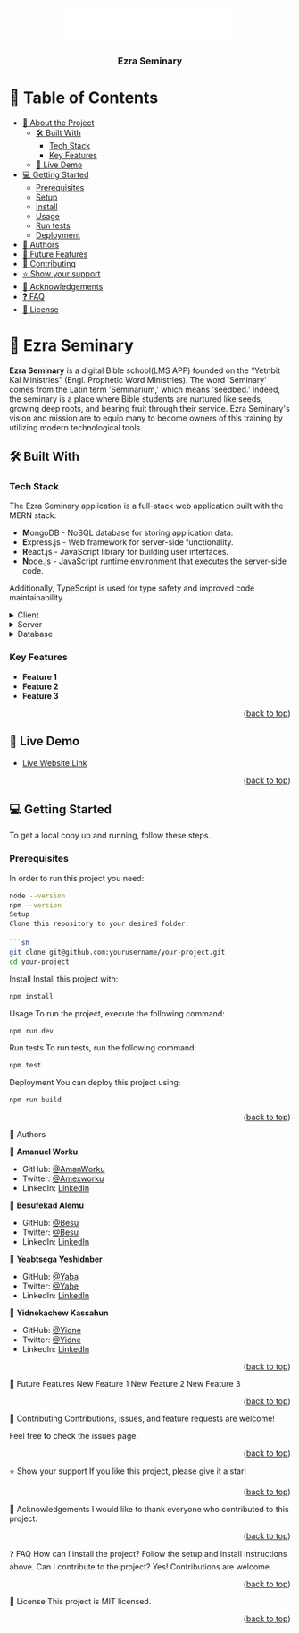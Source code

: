 <a name="readme-top"></a>

<div align="center">
  <img src="src/assets/MainLogo.png" alt="Ezra Seminary Logo" width="300" height="auto" />
  <br/>
  <h3><b>Ezra Seminary</b></h3>
</div>

# 📗 Table of Contents

- [📖 About the Project](#about-project)
  - [🛠 Built With](#built-with)
    - [Tech Stack](#tech-stack)
    - [Key Features](#key-features)
  - [🚀 Live Demo](#live-demo)
- [💻 Getting Started](#getting-started)
  - [Prerequisites](#prerequisites)
  - [Setup](#setup)
  - [Install](#install)
  - [Usage](#usage)
  - [Run tests](#run-tests)
  - [Deployment](#deployment)
- [👥 Authors](#authors)
- [🔭 Future Features](#future-features)
- [🤝 Contributing](#contributing)
- [⭐️ Show your support](#support)
- [🙏 Acknowledgements](#acknowledgements)
- [❓ FAQ](#faq)
- [📝 License](#license)

# 📖 Ezra Seminary <a name="about-project"></a>

**Ezra Seminary** is a digital Bible school(LMS APP) founded on the “Yetnbit Kal Ministries” (Engl. Prophetic Word Ministries). The word 'Seminary' comes from the Latin term 'Seminarium,' which means 'seedbed.' Indeed, the seminary is a place where Bible students are nurtured like seeds, growing deep roots, and bearing fruit through their service. Ezra Seminary's vision and mission are to equip many to become owners of this training by utilizing modern technological tools.

## 🛠 Built With <a name="built-with"></a>


### Tech Stack <a name="tech-stack"></a>

The Ezra Seminary application is a full-stack web application built with the MERN stack:

* **M**ongoDB - NoSQL database for storing application data.
* **E**xpress.js - Web framework for server-side functionality.
* **R**eact.js - JavaScript library for building user interfaces.
* **N**ode.js - JavaScript runtime environment that executes the server-side code.

Additionally, TypeScript is used for type safety and improved code maintainability.


<details>
  <summary>Client</summary>
  <ul>
    <li><a href="https://reactjs.org/">React.js</a></li>
  </ul>
</details>

<details>
  <summary>Server</summary>
  <ul>
    <li><a href="https://expressjs.com/">Express.js</a></li>
  </ul>
</details>

<details>
  <summary>Database</summary>
  <ul>
    <li><a href="https://www.postgresql.org/">PostgreSQL</a></li>
  </ul>
</details>

### Key Features <a name="key-features"></a>

- **Feature 1**
- **Feature 2**
- **Feature 3**

<p align="right">(<a href="#readme-top">back to top</a>)</p>

## 🚀 Live Demo <a name="live-demo"></a>

- [Live Website Link](https://ezraseminary.org/)

<p align="right">(<a href="#readme-top">back to top</a>)</p>

## 💻 Getting Started <a name="getting-started"></a>

To get a local copy up and running, follow these steps.

### Prerequisites

In order to run this project you need:

````sh
node --version
npm --version
Setup
Clone this repository to your desired folder:

```sh
git clone git@github.com:yourusername/your-project.git
cd your-project
````

Install
Install this project with:

```sh
npm install
```

Usage
To run the project, execute the following command:

```sh
npm run dev
```

Run tests
To run tests, run the following command:

```sh
npm test
```

Deployment
You can deploy this project using:

```sh
npm run build
```

<p align="right">(<a href="#readme-top">back to top</a>)</p>

👥 Authors <a name="authors"></a>

👤 **Amanuel Worku**

- GitHub: [@AmanWorku](https://github.com/AmanWorku)
- Twitter: [@Amexworku](https://twitter.com/Amexworku)
- LinkedIn: [LinkedIn](https://www.linkedin.com/in/amanuel-worku-844903213/)

👤 **Besufekad Alemu**

- GitHub: [@Besu](https://github.com/Besufekad-HAZ)
- Twitter: [@Besu](https://x.com/BesufekadAlemu7)
- LinkedIn: [LinkedIn](https://www.linkedin.com/in/besufekadalemu)

👤 **Yeabtsega Yeshidnber**

- GitHub: [@Yaba](https://github.com/yeabtsega45)
- Twitter: [@Yabe](https://twitter.com)
- LinkedIn: [LinkedIn](https://www.linkedin.com/in/yabtsega-yeshidnber-7a9618257)

👤 **Yidnekachew Kassahun**

- GitHub: [@Yidne](https://github.com/Yidnekachew-cmd)
- Twitter: [@Yidne](https://twitter.com)
- LinkedIn: [LinkedIn](https://www.linkedin.com/in/yidnekachew-kassahun/)

<p align="right">(<a href="#readme-top">back to top</a>)</p>

🔭 Future Features <a name="future-features"></a>
New Feature 1
New Feature 2
New Feature 3

<p align="right">(<a href="#readme-top">back to top</a>)</p>

🤝 Contributing <a name="contributing"></a>
Contributions, issues, and feature requests are welcome!

Feel free to check the issues page.

<p align="right">(<a href="#readme-top">back to top</a>)</p>

⭐️ Show your support <a name="support"></a>
If you like this project, please give it a star!

<p align="right">(<a href="#readme-top">back to top</a>)</p>

🙏 Acknowledgements <a name="acknowledgements"></a>
I would like to thank everyone who contributed to this project.

<p align="right">(<a href="#readme-top">back to top</a>)</p>

❓ FAQ <a name="faq"></a>
How can I install the project?
Follow the setup and install instructions above.
Can I contribute to the project?
Yes! Contributions are welcome.

<p align="right">(<a href="#readme-top">back to top</a>)</p>

📝 License <a name="license"></a>
This project is MIT licensed.

<p align="right">(<a href="#readme-top">back to top</a>)</p>

```

```
